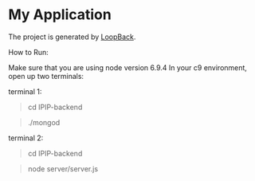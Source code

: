 # My Application

The project is generated by [LoopBack](http://loopback.io).


How to Run:

Make sure that you are using node version 6.9.4
In your c9 environment, open up two terminals:  

terminal 1:  

>cd IPIP-backend 

>./mongod

terminal 2: 

>cd IPIP-backend

>node server/server.js 


